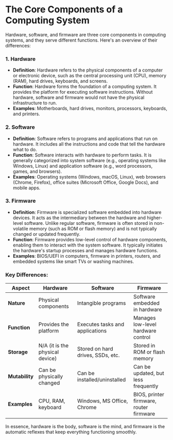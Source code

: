 
# The Core Components of a Computing System

Hardware, software, and firmware are three core components in computing systems, and they serve different functions. Here's an overview of their differences:

### 1. **Hardware**
- **Definition**: Hardware refers to the physical components of a computer or electronic device, such as the central processing unit (CPU), memory (RAM), hard drives, keyboards, and screens.
- **Function**: Hardware forms the foundation of a computing system. It provides the platform for executing software instructions. Without hardware, software and firmware would not have the physical infrastructure to run.
- **Examples**: Motherboards, hard drives, monitors, processors, keyboards, and printers.

### 2. **Software**
- **Definition**: Software refers to programs and applications that run on hardware. It includes all the instructions and code that tell the hardware what to do.
- **Function**: Software interacts with hardware to perform tasks. It is generally categorized into system software (e.g., operating systems like Windows, Linux) and application software (e.g., word processors, games, and browsers).
- **Examples**: Operating systems (Windows, macOS, Linux), web browsers (Chrome, Firefox), office suites (Microsoft Office, Google Docs), and mobile apps.

### 3. **Firmware**
- **Definition**: Firmware is specialized software embedded into hardware devices. It acts as the intermediary between the hardware and higher-level software. Unlike regular software, firmware is often stored in non-volatile memory (such as ROM or flash memory) and is not typically changed or updated frequently.
- **Function**: Firmware provides low-level control of hardware components, enabling them to interact with the system software. It typically initiates the hardware's startup processes and manages hardware functions.
- **Examples**: BIOS/UEFI in computers, firmware in printers, routers, and embedded systems like smart TVs or washing machines.

### Key Differences:

| **Aspect**      | **Hardware**                      | **Software**                     | **Firmware**                       |
|-----------------|-----------------------------------|-----------------------------------|------------------------------------|
| **Nature**      | Physical components               | Intangible programs               | Software embedded in hardware      |
| **Function**    | Provides the platform             | Executes tasks and applications   | Manages low-level hardware control |
| **Storage**     | N/A (it is the physical device)   | Stored on hard drives, SSDs, etc. | Stored in ROM or flash memory      |
| **Mutability**  | Can be physically changed         | Can be installed/uninstalled      | Can be updated, but less frequently|
| **Examples**    | CPU, RAM, keyboard                | Windows, MS Office, Chrome        | BIOS, printer firmware, router firmware|

In essence, hardware is the body, software is the mind, and firmware is the automatic reflexes that keep everything functioning smoothly.
